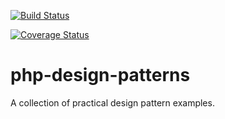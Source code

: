 [![Build Status](https://travis-ci.org/casperwitting/php-design-patterns.svg?branch=master)](https://travis-ci.org/casperwitting/php-design-patterns)

[![Coverage Status](https://coveralls.io/repos/github/casperwitting/php-design-patterns.svg?branch=master)](https://travis-ci.org/casperwitting/php-design-patterns)

# php-design-patterns
A collection of practical design pattern examples. 

